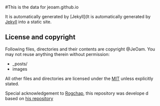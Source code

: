 #This is the data for jeoam.github.io

It is automatically generated by [Jekyll](It is automatically generated by [Jekyll](http://github.com/mojombo/jekyll) into a static site. 

## License and copyright

Following files, directories and their contents are copyright @JeOam. You may not reuse anything therein without permission:

* _posts/
* images

All other files and directories are licensed under the [MIT](http://www.opensource.org/licenses/mit-license.php) unless explicitly stated.


Special acknowledgement to [Rogchap](http://rogchap.com/), this repository was develope    d based on [his repository](https://github.com/rogchap/rogchap.github.com) 

